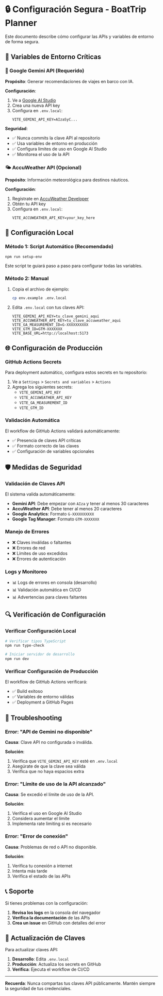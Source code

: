 # 🔒 Configuración Segura - BoatTrip Planner

Este documento describe cómo configurar las APIs y variables de entorno de forma segura.

## 🚨 Variables de Entorno Críticas

### 🤖 Google Gemini API (Requerido)

**Propósito**: Generar recomendaciones de viajes en barco con IA.

**Configuración**:
1. Ve a [Google AI Studio](https://makersuite.google.com/app/apikey)
2. Crea una nueva API key
3. Configura en `.env.local`:
   ```env
   VITE_GEMINI_API_KEY=AIzaSyC...
   ```

**Seguridad**:
- ✅ Nunca commits la clave API al repositorio
- ✅ Usa variables de entorno en producción
- ✅ Configura límites de uso en Google AI Studio
- ✅ Monitorea el uso de la API

### 🌤️ AccuWeather API (Opcional)

**Propósito**: Información meteorológica para destinos náuticos.

**Configuración**:
1. Regístrate en [AccuWeather Developer](https://developer.accuweather.com/)
2. Obtén tu API key
3. Configura en `.env.local`:
   ```env
   VITE_ACCUWEATHER_API_KEY=your_key_here
   ```

## 🔧 Configuración Local

### Método 1: Script Automático (Recomendado)

```bash
npm run setup-env
```

Este script te guiará paso a paso para configurar todas las variables.

### Método 2: Manual

1. Copia el archivo de ejemplo:
   ```bash
   cp env.example .env.local
   ```

2. Edita `.env.local` con tus claves API:
   ```env
   VITE_GEMINI_API_KEY=tu_clave_gemini_aqui
   VITE_ACCUWEATHER_API_KEY=tu_clave_accuweather_aqui
   VITE_GA_MEASUREMENT_ID=G-XXXXXXXXXX
   VITE_GTM_ID=GTM-XXXXXXX
   VITE_BASE_URL=http://localhost:5173
   ```

## 🌐 Configuración de Producción

### GitHub Actions Secrets

Para deployment automático, configura estos secrets en tu repositorio:

1. Ve a `Settings` > `Secrets and variables` > `Actions`
2. Agrega los siguientes secrets:
   - `VITE_GEMINI_API_KEY`
   - `VITE_ACCUWEATHER_API_KEY`
   - `VITE_GA_MEASUREMENT_ID`
   - `VITE_GTM_ID`

### Validación Automática

El workflow de GitHub Actions validará automáticamente:
- ✅ Presencia de claves API críticas
- ✅ Formato correcto de las claves
- ✅ Configuración de variables opcionales

## 🛡️ Medidas de Seguridad

### Validación de Claves API

El sistema valida automáticamente:
- **Gemini API**: Debe empezar con `AIza` y tener al menos 30 caracteres
- **AccuWeather API**: Debe tener al menos 20 caracteres
- **Google Analytics**: Formato `G-XXXXXXXXXX`
- **Google Tag Manager**: Formato `GTM-XXXXXXX`

### Manejo de Errores

- ❌ Claves inválidas o faltantes
- ❌ Errores de red
- ❌ Límites de uso excedidos
- ❌ Errores de autenticación

### Logs y Monitoreo

- 📊 Logs de errores en consola (desarrollo)
- 📊 Validación automática en CI/CD
- 📊 Advertencias para claves faltantes

## 🔍 Verificación de Configuración

### Verificar Configuración Local

```bash
# Verificar tipos TypeScript
npm run type-check

# Iniciar servidor de desarrollo
npm run dev
```

### Verificar Configuración de Producción

El workflow de GitHub Actions verificará:
- ✅ Build exitoso
- ✅ Variables de entorno válidas
- ✅ Deployment a GitHub Pages

## 🚨 Troubleshooting

### Error: "API de Gemini no disponible"

**Causa**: Clave API no configurada o inválida.

**Solución**:
1. Verifica que `VITE_GEMINI_API_KEY` esté en `.env.local`
2. Asegúrate de que la clave sea válida
3. Verifica que no haya espacios extra

### Error: "Límite de uso de la API alcanzado"

**Causa**: Se excedió el límite de uso de la API.

**Solución**:
1. Verifica el uso en Google AI Studio
2. Considera aumentar el límite
3. Implementa rate limiting si es necesario

### Error: "Error de conexión"

**Causa**: Problemas de red o API no disponible.

**Solución**:
1. Verifica tu conexión a internet
2. Intenta más tarde
3. Verifica el estado de las APIs

## 📞 Soporte

Si tienes problemas con la configuración:

1. **Revisa los logs** en la consola del navegador
2. **Verifica la documentación** de las APIs
3. **Crea un issue** en GitHub con detalles del error

## 🔄 Actualización de Claves

Para actualizar claves API:

1. **Desarrollo**: Edita `.env.local`
2. **Producción**: Actualiza los secrets en GitHub
3. **Verifica**: Ejecuta el workflow de CI/CD

---

**Recuerda**: Nunca compartas tus claves API públicamente. Mantén siempre la seguridad de tus credenciales. 